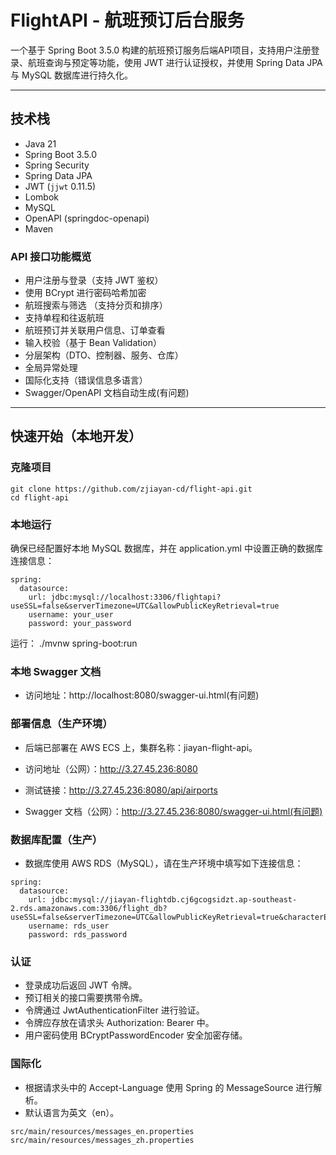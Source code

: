 # FlightAPI - 航班预订后台服务

一个基于 Spring Boot 3.5.0 构建的航班预订服务后端API项目，支持用户注册登录、航班查询与预定等功能，使用 JWT 进行认证授权，并使用 Spring Data JPA 与 MySQL 数据库进行持久化。

---

## 技术栈

- Java 21
- Spring Boot 3.5.0
- Spring Security
- Spring Data JPA
- JWT (`jjwt` 0.11.5)
- Lombok
- MySQL
- OpenAPI (springdoc-openapi)
- Maven

### API 接口功能概览  

- 用户注册与登录（支持 JWT 鉴权）
- 使用 BCrypt 进行密码哈希加密
- 航班搜索与筛选 （支持分页和排序）
- 支持单程和往返航班
- 航班预订并关联用户信息、订单查看  
- 输入校验（基于 Bean Validation）
- 分层架构（DTO、控制器、服务、仓库）
- 全局异常处理
- 国际化支持（错误信息多语言） 
- Swagger/OpenAPI 文档自动生成(有问题) 

---

## 快速开始（本地开发）

### 克隆项目
```
git clone https://github.com/zjiayan-cd/flight-api.git 
cd flight-api
```
### 本地运行  

确保已经配置好本地 MySQL 数据库，并在 application.yml 中设置正确的数据库连接信息：

```
spring:  
  datasource:  
    url: jdbc:mysql://localhost:3306/flightapi?useSSL=false&serverTimezone=UTC&allowPublicKeyRetrieval=true  
    username: your_user  
    password: your_password  
```

运行：
./mvnw spring-boot:run

### 本地 Swagger 文档
- 访问地址：http://localhost:8080/swagger-ui.html(有问题)

### 部署信息（生产环境） 

- 后端已部署在 AWS ECS 上，集群名称：jiayan-flight-api。

- 访问地址（公网）：http://3.27.45.236:8080   
- 测试链接：http://3.27.45.236:8080/api/airports

- Swagger 文档（公网）：http://3.27.45.236:8080/swagger-ui.html(有问题)


### 数据库配置（生产）

- 数据库使用 AWS RDS（MySQL），请在生产环境中填写如下连接信息：

```
spring:
  datasource:
    url: jdbc:mysql://jiayan-flightdb.cj6gcogsidzt.ap-southeast-2.rds.amazonaws.com:3306/flight_db?useSSL=false&serverTimezone=UTC&allowPublicKeyRetrieval=true&characterEncoding=utf8
    username: rds_user
    password: rds_password
```

### 认证  
- 登录成功后返回 JWT 令牌。
- 预订相关的接口需要携带令牌。
- 令牌通过 JwtAuthenticationFilter 进行验证。
- 令牌应存放在请求头 Authorization: Bearer <token> 中。
- 用户密码使用 BCryptPasswordEncoder 安全加密存储。

### 国际化
- 根据请求头中的 Accept-Language 使用 Spring 的 MessageSource 进行解析。
- 默认语言为英文（en）。
```
src/main/resources/messages_en.properties
src/main/resources/messages_zh.properties
```


